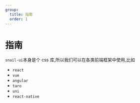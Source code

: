 ```yaml
---
group:
  title: 指南
  order: 1
---
```


# 指南

`snail-ui`本身是个 css 库,所以我们可以在各类前端框架中使用,比如

- `react`
- `vue`
- `angular`
- `taro`
- `uni`
- `react-native`
